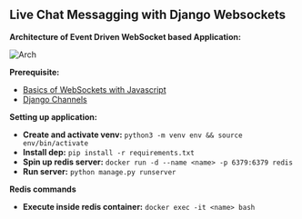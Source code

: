## Live Chat Messagging with Django Websockets

**Architecture of Event Driven WebSocket based Application:**

![Arch](https://miro.medium.com/max/1400/1*OjBd7k7l1LZ0dmpScoJbew.png)

**Prerequisite:**

-   [Basics of WebSockets with Javascript](https://javascript.info/websocket)
-   [Django Channels](https://channels.readthedocs.io/en/stable/)

**Setting up application:**

-   **Create and activate venv:** `python3 -m venv env && source env/bin/activate`
-   **Install dep:** `pip install -r requirements.txt`
-   **Spin up redis server:** `docker run -d --name <name> -p 6379:6379 redis`
-   **Run server:** `python manage.py runserver`

**Redis commands**

-   **Execute inside redis container:** `docker exec -it <name> bash`
